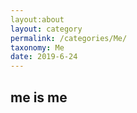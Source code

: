 ```yaml
---
layout:about
layout: category
permalink: /categories/Me/
taxonomy: Me
date: 2019-6-24
---
```


## me is me